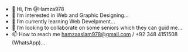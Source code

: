 - 👋 Hi, I’m @Hamza978
- 👀 I’m interested in Web and Graphic Designing...
- 🌱 I’m currently learning Web Develpment...
- 💞️ I’m looking to collaborate on some seniors which they can guid me...
- 📫 How to reach me hamzaaslam978@gmail.com / +92 348 4151508 (WhatsApp)...

<!---
Hamza978/Hamza978 is a ✨ special ✨ repository because its `README.md` (this file) appears on your GitHub profile.
You can click the Preview link to take a look at your changes.
--->
